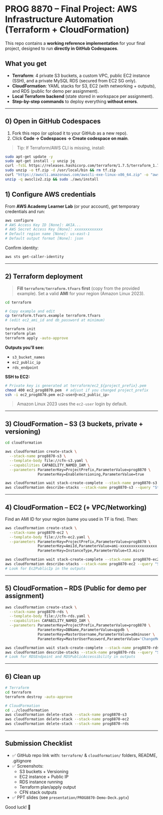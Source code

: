 # PROG 8870 – Final Project: AWS Infrastructure Automation (Terraform + CloudFormation)

This repo contains a **working reference implementation** for your final project, designed to run **directly in GitHub Codespaces**.

## What you get
- **Terraform**: 4 private S3 buckets, a custom VPC, public EC2 instance (SSH), and a private MySQL RDS (secured from EC2 SG only).
- **CloudFormation**: YAML stacks for S3, EC2 (with networking + outputs), and RDS (public for demo per assignment).
- **Local Terraform backend** (state stored in workspace per assignment).
- **Step-by-step commands** to deploy everything **without errors**.

---

## 0) Open in GitHub Codespaces
1. Fork this repo (or upload it to your GitHub as a new repo).
2. Click **Code → Codespaces → Create codespace on main**.

> Tip: If Terraform/AWS CLI is missing, install:
```bash
sudo apt-get update -y
sudo apt-get install -y unzip jq
curl -fsSL https://releases.hashicorp.com/terraform/1.7.5/terraform_1.7.5_linux_amd64.zip -o tf.zip
sudo unzip -o tf.zip -d /usr/local/bin && rm tf.zip
curl "https://awscli.amazonaws.com/awscli-exe-linux-x86_64.zip" -o "awscliv2.zip"
unzip -q awscliv2.zip && sudo ./aws/install
```

## 1) Configure AWS credentials
From **AWS Academy Learner Lab** (or your account), get temporary credentials and run:
```bash
aws configure
# AWS Access Key ID [None]: AKIA...
# AWS Secret Access Key [None]: xxxxxxxxxxxxx
# Default region name [None]: us-east-1
# Default output format [None]: json
```
Confirm identity:
```bash
aws sts get-caller-identity
```

---

## 2) Terraform deployment

> **Fill `terraform/terraform.tfvars` first** (copy from the provided example). Set a valid **AMI** for your region (Amazon Linux 2023).

```bash
cd terraform

# Copy example and edit
cp terraform.tfvars.example terraform.tfvars
# (edit ec2_ami_id and db_password at minimum)

terraform init
terraform plan
terraform apply -auto-approve
```

**Outputs you'll see:**
- `s3_bucket_names`
- `ec2_public_ip`
- `rds_endpoint`

**SSH to EC2:**
```bash
# Private key is generated at terraform/ec2_${project_prefix}.pem
chmod 400 ec2_prog8870.pem  # adjust if you changed project_prefix
ssh -i ec2_prog8870.pem ec2-user@<ec2_public_ip>
```

> Amazon Linux 2023 uses the `ec2-user` login by default.

---

## 3) CloudFormation – S3 (3 buckets, private + versioning)

```bash
cd cloudformation

aws cloudformation create-stack \
  --stack-name prog8870-s3 \
  --template-body file://cfn-s3.yaml \
  --capabilities CAPABILITY_NAMED_IAM \
  --parameters ParameterKey=ProjectPrefix,ParameterValue=prog8870 \
               ParameterKey=EnableVersioning,ParameterValue=true

aws cloudformation wait stack-create-complete --stack-name prog8870-s3
aws cloudformation describe-stacks --stack-name prog8870-s3 --query "Stacks[0].Outputs"
```

---

## 4) CloudFormation – EC2 (+ VPC/Networking)

Find an AMI ID for your region (same you used in TF is fine). Then:

```bash
aws cloudformation create-stack \
  --stack-name prog8870-ec2 \
  --template-body file://cfn-ec2.yaml \
  --parameters ParameterKey=ProjectPrefix,ParameterValue=prog8870 \
               ParameterKey=AmiId,ParameterValue=ami-xxxxxxxxxxxxxxxxx \
               ParameterKey=InstanceType,ParameterValue=t3.micro

aws cloudformation wait stack-create-complete --stack-name prog8870-ec2
aws cloudformation describe-stacks --stack-name prog8870-ec2 --query "Stacks[0].Outputs"
# Look for Ec2PublicIp in the outputs
```

---

## 5) CloudFormation – RDS (Public for demo per assignment)

```bash
aws cloudformation create-stack \
  --stack-name prog8870-rds \
  --template-body file://cfn-rds.yaml \
  --capabilities CAPABILITY_NAMED_IAM \
  --parameters ParameterKey=ProjectPrefix,ParameterValue=prog8870 \
               ParameterKey=DBName,ParameterValue=appdb \
               ParameterKey=MasterUsername,ParameterValue=adminuser \
               ParameterKey=MasterUserPassword,ParameterValue='ChangeMeStrong#123'

aws cloudformation wait stack-create-complete --stack-name prog8870-rds
aws cloudformation describe-stacks --stack-name prog8870-rds --query "Stacks[0].Outputs"
# Look for RDSEndpoint and RDSPublicAccessibility in outputs
```

---

## 6) Clean up
```bash
# Terraform
cd terraform
terraform destroy -auto-approve

# CloudFormation
cd ../cloudformation
aws cloudformation delete-stack --stack-name prog8870-s3
aws cloudformation delete-stack --stack-name prog8870-ec2
aws cloudformation delete-stack --stack-name prog8870-rds
```

---

## Submission Checklist
- ✅ GitHub repo link with: `terraform/` & `cloudformation/` folders, README, .gitignore
- ✅ Screenshots:
  - S3 buckets + Versioning
  - EC2 instance + Public IP
  - RDS instance running
  - Terraform plan/apply output
  - CFN stack outputs
- ✅ PPT slides (see `presentation/PROG8870-Demo-Deck.pptx`)

Good luck! 🚀
